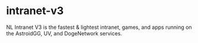 # intranet-v3
NL Intranet V3 is the fastest &amp; lightest intranet, games, and apps running on the AstroidGG, UV, and DogeNetwork services.
